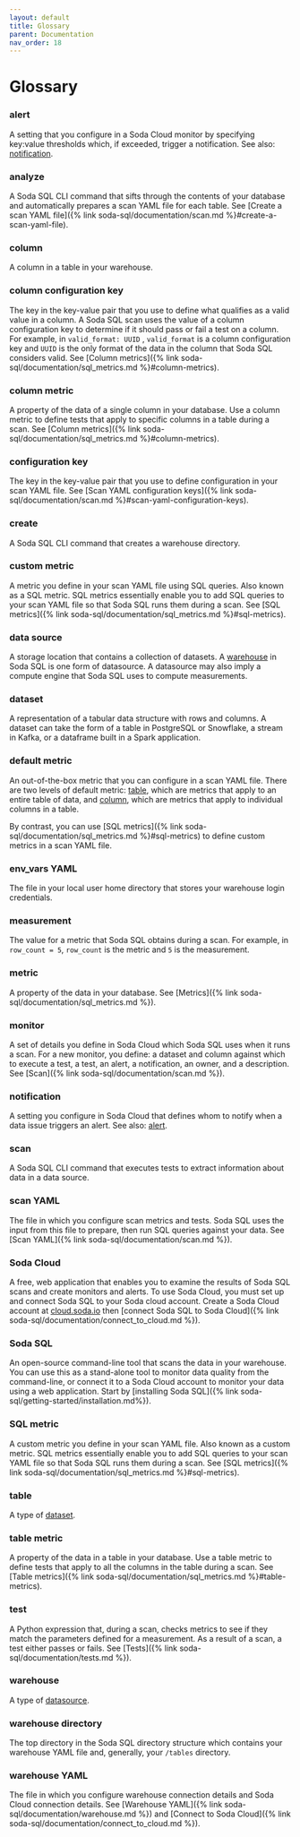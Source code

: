 ```yaml
---
layout: default
title: Glossary
parent: Documentation
nav_order: 18
---
```


# Glossary
<!--This glossary contains Soda-specific terms only. Do not define industry terminology such as "SQL" or "query".-->

### alert
A setting that you configure in a Soda Cloud monitor by specifying key:value thresholds which, if exceeded, trigger a notification. See also: [notification](#notification).

### analyze
A Soda SQL CLI command that sifts through the contents of your database and automatically prepares a scan YAML file for each table. See [Create a scan YAML file]({% link soda-sql/documentation/scan.md %}#create-a-scan-yaml-file).

### column
A column in a table in your warehouse.

### column configuration key
The key in the key-value pair that you use to define what qualifies as a valid value in a column. A Soda SQL scan uses the value of a column configuration key to determine if it should pass or fail a test on a column. For example, in `valid_format: UUID` , `valid_format` is a column configuration key and `UUID` is the only format of the data in the column that Soda SQL considers valid. See [Column metrics]({% link soda-sql/documentation/sql_metrics.md %}#column-metrics).

### column metric
A property of the data of a single column in your database. Use a column metric to define tests that apply to specific columns in a table during a scan. See [Column metrics]({% link soda-sql/documentation/sql_metrics.md %}#column-metrics).

### configuration key
The key in the key-value pair that you use to define configuration in your scan YAML file. See [Scan YAML configuration keys]({% link soda-sql/documentation/scan.md %}#scan-yaml-configuration-keys).

### create
A Soda SQL CLI command that creates a warehouse directory.

### custom metric
A metric you define in your scan YAML file using SQL queries. Also known as a SQL metric. SQL metrics essentially enable you to add SQL queries to your scan YAML file so that Soda SQL runs them during a scan. See [SQL metrics]({% link soda-sql/documentation/sql_metrics.md %}#sql-metrics).

### data source
A storage location that contains a collection of datasets.  A [warehouse](#warehouse) in Soda SQL is one form of datasource. A datasource may also imply a compute engine that Soda SQL uses to compute measurements.

### dataset
A representation of a tabular data structure with rows and columns. A dataset can take the form of a table in PostgreSQL or Snowflake, a stream in Kafka, or a dataframe built in a Spark application.

### default metric
An out-of-the-box metric that you can configure in a scan YAML file. There are two levels of default metric: [table](#table-metric), which are metrics that apply to an entire table of data, and [column](#column-metric), which are metrics that apply to individual columns in a table.

By contrast, you can use [SQL metrics]({% link soda-sql/documentation/sql_metrics.md %}#sql-metrics) to define custom metrics in a scan YAML file.

### env_vars YAML
The file in your local user home directory that stores your warehouse login credentials.

### measurement
The value for a metric that Soda SQL obtains during a scan. For example, in `row_count = 5`, `row_count` is the metric and `5` is the measurement.

### metric
A property of the data in your database. See [Metrics]({% link soda-sql/documentation/sql_metrics.md %}).

### monitor
A set of details you define in Soda Cloud which Soda SQL uses when it runs a scan. For a new monitor, you define: a dataset and column against which to execute a test, a test, an alert, a notification, an owner, and a description. See [Scan]({% link soda-sql/documentation/scan.md %}).

### notification
A setting you configure in Soda Cloud that defines whom to notify when a data issue triggers an alert. See also: [alert](#alert).

### scan
A Soda SQL CLI command that executes tests to extract information about data in a data source.

### scan YAML
The file in which you configure scan metrics and tests. Soda SQL uses the input from this file to prepare, then run SQL queries against your data. See [Scan YAML]({% link soda-sql/documentation/scan.md %}).

### Soda Cloud
A free, web application that enables you to examine the results of Soda SQL scans and create monitors and alerts. To use Soda Cloud, you must set up and connect Soda SQL to your Soda cloud account. Create a Soda Cloud account at [cloud.soda.io](https://cloud.soda.io/signup) then [connect Soda SQL to Soda Cloud]({% link soda-sql/documentation/connect_to_cloud.md %}).

### Soda SQL
An open-source command-line tool that scans the data in your warehouse. You can use this as a stand-alone tool to monitor data quality from the command-line, or connect it to a Soda Cloud account to monitor your data using a web application. Start by [installing Soda SQL]({% link soda-sql/getting-started/installation.md%}).

### SQL metric
A custom metric you define in your scan YAML file. Also known as a custom metric. SQL metrics essentially enable you to add SQL queries to your scan YAML file so that Soda SQL runs them during a scan. See [SQL metrics]({% link soda-sql/documentation/sql_metrics.md %}#sql-metrics).

### table
A type of [dataset](#dataset). 

### table metric
A property of the data in a table in your database. Use a table metric to define tests that apply to all the columns in the table during a scan. See [Table metrics]({% link soda-sql/documentation/sql_metrics.md %}#table-metrics).

### test
A Python expression that, during a scan, checks metrics to see if they match the parameters defined for a measurement. As a result of a scan, a test either passes or fails. See [Tests]({% link soda-sql/documentation/tests.md %}).

### warehouse
A type of [datasource](#datasource).

### warehouse directory
The top directory in the Soda SQL directory structure which contains your warehouse YAML file and, generally, your `/tables` directory.

### warehouse YAML
The file in which you configure warehouse connection details and Soda Cloud connection details. See [Warehouse YAML]({% link soda-sql/documentation/warehouse.md %}) and [Connect to Soda Cloud]({% link soda-sql/documentation/connect_to_cloud.md %}).